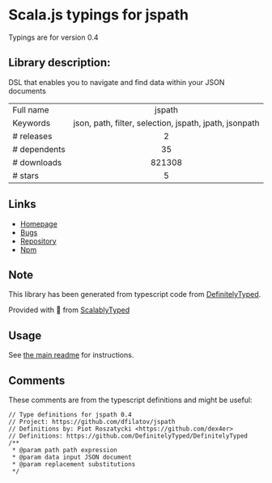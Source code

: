 
# Scala.js typings for jspath

Typings are for version 0.4

## Library description:
DSL that enables you to navigate and find data within your JSON documents

|                    |                 |
| ------------------ | :-------------: |
| Full name          | jspath |
| Keywords           | json, path, filter, selection, jspath, jpath, jsonpath |
| # releases         | 2 |
| # dependents       | 35 |
| # downloads        | 821308 |
| # stars            | 5 |

## Links
- [Homepage](https://github.com/dfilatov/jspath)
- [Bugs](https://github.com/dfilatov/jspath/issues)
- [Repository](https://github.com/dfilatov/jspath)
- [Npm](https://www.npmjs.com/package/jspath)
    


## Note
This library has been generated from typescript code from [DefinitelyTyped](https://definitelytyped.org).

Provided with :purple_heart: from [ScalablyTyped](https://github.com/oyvindberg/ScalablyTyped)

## Usage
See [the main readme](../../readme.md) for instructions.

## Comments

These comments are from the typescript definitions and might be useful:
```
// Type definitions for jspath 0.4
// Project: https://github.com/dfilatov/jspath
// Definitions by: Piot Roszatycki <https://github.com/dex4er>
// Definitions: https://github.com/DefinitelyTyped/DefinitelyTyped
/**
 * @param path path expression
 * @param data input JSON document
 * @param replacement substitutions
 */

```

